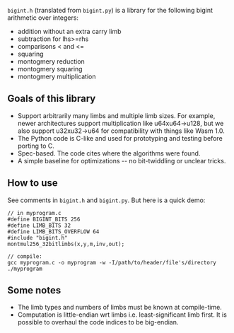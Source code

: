 `bigint.h` (translated from `bigint.py`) is a library for the following bigint arithmetic over integers:
 - addition without an extra carry limb
 - subtraction for lhs>=rhs
 - comparisons < and <=
 - squaring
 - montogmery reduction
 - montogmery squaring
 - montogmery multiplication

## Goals of this library
 - Support arbitrarily many limbs and multiple limb sizes. For example, newer architectures support multiplication like u64xu64->u128, but we also support u32xu32->u64 for compatibility with things like Wasm 1.0.
 - The Python code is C-like and used for prototyping and testing before porting to C.
 - Spec-based. The code cites where the algorithms were found.
 - A simple baseline for optimizations -- no bit-twiddling or unclear tricks.

## How to use

See comments in `bigint.h` and `bigint.py`. But here is a quick demo:
```
// in myprogram.c
#define BIGINT_BITS 256
#define LIMB_BITS 32
#define LIMB_BITS_OVERFLOW 64
#include "bigint.h"
montmul256_32bitlimbs(x,y,m,inv,out);

// compile:
gcc myprogram.c -o myprogram -w -I/path/to/header/file's/directory
./myprogram
```

## Some notes
 - The limb types and numbers of limbs must be known at compile-time.
 - Computation is little-endian wrt limbs i.e. least-significant limb first. It is possible to overhaul the code indices to be big-endian.

